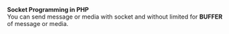 <b>Socket Programming in PHP</b><br>
You can send message or media with socket and without limited for <b>BUFFER</b> of message or media.
